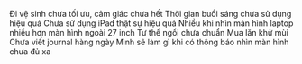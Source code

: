 Đi vệ sinh chưa tối ưu, cảm giác chưa hết
Thời gian buổi sáng chưa sử dụng hiệu quả
Chưa sử dụng iPad thật sự hiệu quả
Nhiều khi nhìn màn hình laptop nhiều hơn màn hình ngoài 27 inch
Tư thế ngồi chưa chuẩn
Mua lăn khử mùi
Chưa viết journal hàng ngày
Mình sẽ làm gì khi có thông báo nhìn màn hình chưa đủ xa 